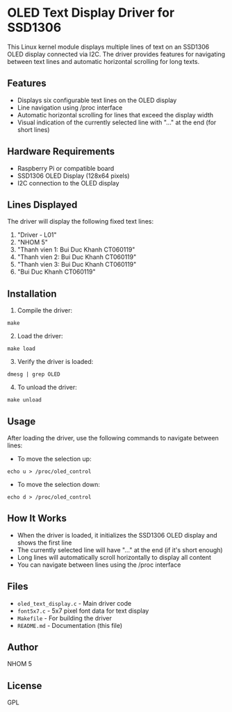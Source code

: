 # OLED Text Display Driver for SSD1306

This Linux kernel module displays multiple lines of text on an SSD1306 OLED display connected via I2C. The driver provides features for navigating between text lines and automatic horizontal scrolling for long texts.

## Features

- Displays six configurable text lines on the OLED display
- Line navigation using /proc interface
- Automatic horizontal scrolling for lines that exceed the display width
- Visual indication of the currently selected line with "..." at the end (for short lines)

## Hardware Requirements

- Raspberry Pi or compatible board
- SSD1306 OLED Display (128x64 pixels)
- I2C connection to the OLED display

## Lines Displayed

The driver will display the following fixed text lines:

1. "Driver - L01"
2. "NHOM 5"
3. "Thanh vien 1: Bui Duc Khanh CT060119"
4. "Thanh vien 2: Bui Duc Khanh CT060119"
5. "Thanh vien 3: Bui Duc Khanh CT060119"
6. "Bui Duc Khanh CT060119"

## Installation

1. Compile the driver:

```
make
```

2. Load the driver:

```
make load
```

3. Verify the driver is loaded:

```
dmesg | grep OLED
```

4. To unload the driver:

```
make unload
```

## Usage

After loading the driver, use the following commands to navigate between lines:

- To move the selection up:

```
echo u > /proc/oled_control
```

- To move the selection down:

```
echo d > /proc/oled_control
```

## How It Works

- When the driver is loaded, it initializes the SSD1306 OLED display and shows the first line
- The currently selected line will have "..." at the end (if it's short enough)
- Long lines will automatically scroll horizontally to display all content
- You can navigate between lines using the /proc interface

## Files

- `oled_text_display.c` - Main driver code
- `font5x7.c` - 5x7 pixel font data for text display
- `Makefile` - For building the driver
- `README.md` - Documentation (this file)

## Author

NHOM 5

## License

GPL
